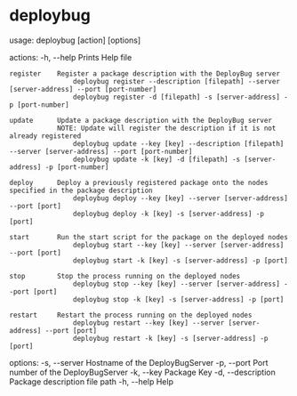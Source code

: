 deploybug
=========

usage: deploybug [action] [options]

actions:
    -h, --help  Prints Help file

    register    Register a package description with the DeployBug server
                    deploybug register --description [filepath] --server [server-address] --port [port-number]
                    deploybug register -d [filepath] -s [server-address] -p [port-number]
                    
    update      Update a package description with the DeployBug server 
                NOTE: Update will register the description if it is not already registered
                    deploybug update --key [key] --description [filepath] --server [server-address] --port [port-number]
                    deploybug update -k [key] -d [filepath] -s [server-address] -p [port-number]
                    
    deploy      Deploy a previously registered package onto the nodes specified in the package description
                    deploybug deploy --key [key] --server [server-address] --port [port]
                    deploybug deploy -k [key] -s [server-address] -p [port]
                    
    start       Run the start script for the package on the deployed nodes
                    deploybug start --key [key] --server [server-address] --port [port]
                    deploybug start -k [key] -s [server-address] -p [port]
                    
    stop        Stop the process running on the deployed nodes
                    deploybug stop --key [key] --server [server-address] --port [port]
                    deploybug stop -k [key] -s [server-address] -p [port]
                    
    restart     Restart the process running on the deployed nodes
                    deploybug restart --key [key] --server [server-address] --port [port]
                    deploybug restart -k [key] -s [server-address] -p [port]
                    
options:
    -s, --server        Hostname of the DeployBugServer
    -p, --port          Port number of the DeployBugServer
    -k, --key           Package Key
    -d, --description   Package description file path
    -h, --help          Help
    
